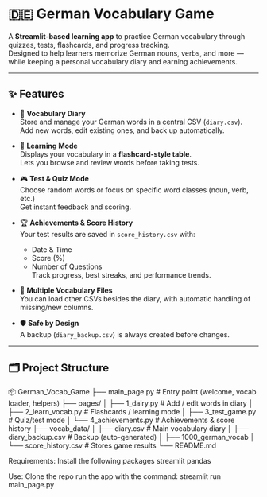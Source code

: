 # 🇩🇪 German Vocabulary Game

A **Streamlit-based learning app** to practice German vocabulary through quizzes, tests, flashcards, and progress tracking.  
Designed to help learners memorize German nouns, verbs, and more — while keeping a personal vocabulary diary and earning achievements.  

---

## ✨ Features

- 📘 **Vocabulary Diary**  
  Store and manage your German words in a central CSV (`diary.csv`).  
  Add new words, edit existing ones, and back up automatically.  

- 📖 **Learning Mode**  
  Displays your vocabulary in a **flashcard-style table**.  
  Lets you browse and review words before taking tests.  

- 🎮 **Test & Quiz Mode**  
  Choose random words or focus on specific word classes (noun, verb, etc.)  
  Get instant feedback and scoring.  

- 🏆 **Achievements & Score History**  
  Your test results are saved in `score_history.csv` with:
  - Date & Time  
  - Score (%)  
  - Number of Questions  
  Track progress, best streaks, and performance trends.  

- 🔄 **Multiple Vocabulary Files**  
  You can load other CSVs besides the diary, with automatic handling of missing/new columns.  

- 🛡️ **Safe by Design**  
  A backup (`diary_backup.csv`) is always created before changes.  

---

## 🗂️ Project Structure

📦 German_Vocab_Game
├── main_page.py # Entry point (welcome, vocab loader, helpers)
├── pages/
│ ├── 1_dairy.py # Add / edit words in diary
│ ├── 2_learn_vocab.py # Flashcards / learning mode
│ ├── 3_test_game.py # Quiz/test mode
│ └── 4_achievements.py # Achievements & score history
├── vocab_data/
│ ├── diary.csv # Main vocabulary diary
│ ├── diary_backup.csv # Backup (auto-generated)
│ ├── 1000_german_vocab
│ └── score_history.csv # Stores game results
└── README.md

Requirements:
Install the following packages
streamlit
pandas

Use:
Clone the repo
run the app with the command: streamlit run main_page.py
